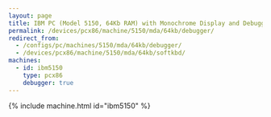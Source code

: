 ```yaml
---
layout: page
title: IBM PC (Model 5150, 64Kb RAM) with Monochrome Display and Debugger
permalink: /devices/pcx86/machine/5150/mda/64kb/debugger/
redirect_from:
  - /configs/pc/machines/5150/mda/64kb/debugger/
  - /devices/pcx86/machine/5150/mda/64kb/softkbd/
machines:
  - id: ibm5150
    type: pcx86
    debugger: true
---
```


{% include machine.html id="ibm5150" %}
